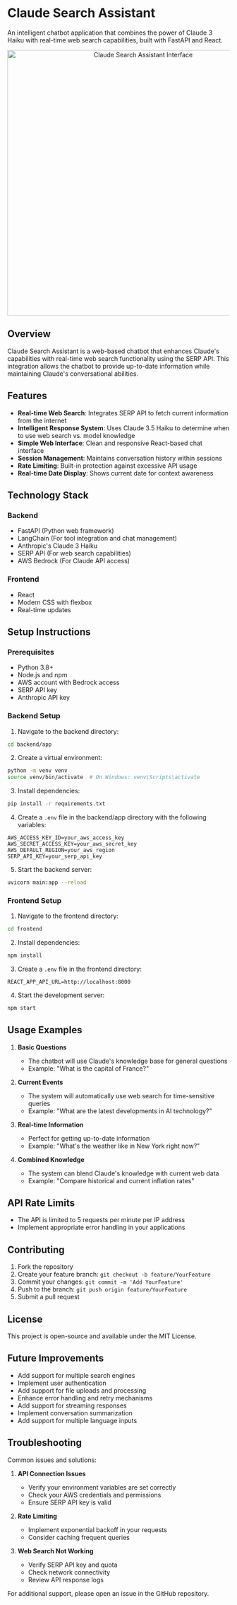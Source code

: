 # Claude Search Assistant

An intelligent chatbot application that combines the power of Claude 3 Haiku with real-time web search capabilities, built with FastAPI and React.

<div align="center">
  <img src="https://github.com/user-attachments/assets/91110f13-c832-424d-91f2-35b08b7ba15e" width="600" alt="Claude Search Assistant Interface"/>
</div>

## Overview

Claude Search Assistant is a web-based chatbot that enhances Claude's capabilities with real-time web search functionality using the SERP API. This integration allows the chatbot to provide up-to-date information while maintaining Claude's conversational abilities.

## Features

- **Real-time Web Search**: Integrates SERP API to fetch current information from the internet
- **Intelligent Response System**: Uses Claude 3.5 Haiku to determine when to use web search vs. model knowledge
- **Simple Web Interface**: Clean and responsive React-based chat interface
- **Session Management**: Maintains conversation history within sessions
- **Rate Limiting**: Built-in protection against excessive API usage
- **Real-time Date Display**: Shows current date for context awareness

## Technology Stack

### Backend
- FastAPI (Python web framework)
- LangChain (For tool integration and chat management)
- Anthropic's Claude 3 Haiku
- SERP API (For web search capabilities)
- AWS Bedrock (For Claude API access)

### Frontend
- React
- Modern CSS with flexbox
- Real-time updates

## Setup Instructions

### Prerequisites
- Python 3.8+
- Node.js and npm
- AWS account with Bedrock access
- SERP API key
- Anthropic API key

### Backend Setup

1. Navigate to the backend directory:
```bash
cd backend/app
```

2. Create a virtual environment:
```bash
python -m venv venv
source venv/bin/activate  # On Windows: venv\Scripts\activate
```

3. Install dependencies:
```bash
pip install -r requirements.txt
```

4. Create a `.env` file in the backend/app directory with the following variables:
```
AWS_ACCESS_KEY_ID=your_aws_access_key
AWS_SECRET_ACCESS_KEY=your_aws_secret_key
AWS_DEFAULT_REGION=your_aws_region
SERP_API_KEY=your_serp_api_key
```

5. Start the backend server:
```bash
uvicorn main:app --reload
```

### Frontend Setup

1. Navigate to the frontend directory:
```bash
cd frontend
```

2. Install dependencies:
```bash
npm install
```

3. Create a `.env` file in the frontend directory:
```
REACT_APP_API_URL=http://localhost:8000
```

4. Start the development server:
```bash
npm start
```

## Usage Examples

1. **Basic Questions**
   - The chatbot will use Claude's knowledge base for general questions
   - Example: "What is the capital of France?"

2. **Current Events**
   - The system will automatically use web search for time-sensitive queries
   - Example: "What are the latest developments in AI technology?"

3. **Real-time Information**
   - Perfect for getting up-to-date information
   - Example: "What's the weather like in New York right now?"

4. **Combined Knowledge**
   - The system can blend Claude's knowledge with current web data
   - Example: "Compare historical and current inflation rates"

## API Rate Limits

- The API is limited to 5 requests per minute per IP address
- Implement appropriate error handling in your applications

## Contributing

1. Fork the repository
2. Create your feature branch: `git checkout -b feature/YourFeature`
3. Commit your changes: `git commit -m 'Add YourFeature'`
4. Push to the branch: `git push origin feature/YourFeature`
5. Submit a pull request

## License

This project is open-source and available under the MIT License.

## Future Improvements

- Add support for multiple search engines
- Implement user authentication
- Add support for file uploads and processing
- Enhance error handling and retry mechanisms
- Add support for streaming responses
- Implement conversation summarization
- Add support for multiple language inputs

## Troubleshooting

Common issues and solutions:

1. **API Connection Issues**
   - Verify your environment variables are set correctly
   - Check your AWS credentials and permissions
   - Ensure SERP API key is valid

2. **Rate Limiting**
   - Implement exponential backoff in your requests
   - Consider caching frequent queries

3. **Web Search Not Working**
   - Verify SERP API key and quota
   - Check network connectivity
   - Review API response logs

For additional support, please open an issue in the GitHub repository.
